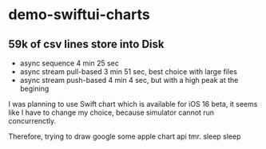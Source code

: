 # demo-swiftui-charts


## 59k of csv lines store into Disk

- async sequence 4 min 25 sec
- async stream pull-based 3 min 51 sec, best choice with large files
- async stream push-based 4 min 4 sec, but with a high peak at the begining

I was planning to use Swift chart which is available for iOS 16 beta, it seems like I have to change my choice, because simulator cannot run concurrenctly.

Therefore, trying to draw google some apple chart api tmr. sleep sleep
